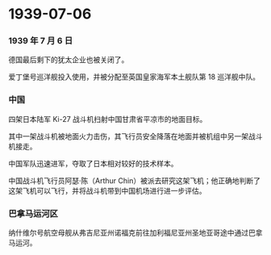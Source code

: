 # 1939-07-06

### 1939 年 7 月 6 日

德国最后剩下的犹太企业也被关闭了。

爱丁堡号巡洋舰投入使用，并被分配至英国皇家海军本土舰队第 18 巡洋舰中队。

### 中国

四架日本陆军 Ki-27 战斗机扫射中国甘肃省平凉市的地面目标。

其中一架战斗机被地面火力击伤，其飞行员安全降落在地面并被机组中另一架战斗机接走。

中国军队迅速进军，夺取了日本相对较好的技术样本。

中国战斗机飞行员阿瑟·陈（Arthur
Chin）被派去研究这架飞机；他正确地判断了这架飞机可以飞行，并将战斗机带到中国机场进行进一步评估。

### 巴拿马运河区

纳什维尔号航空母舰从弗吉尼亚州诺福克前往加利福尼亚州圣地亚哥途中通过巴拿马运河。